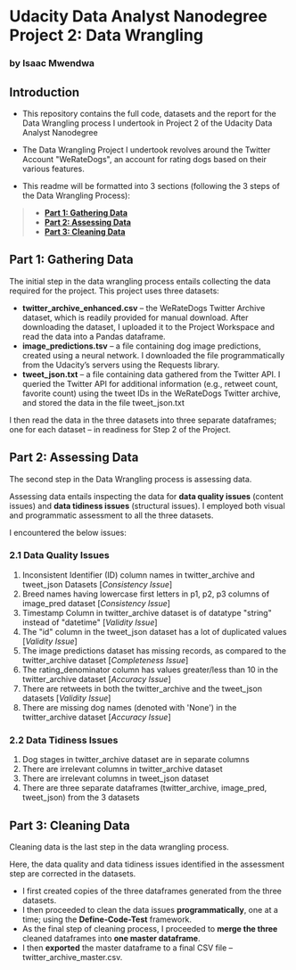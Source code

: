 
# Udacity Data Analyst Nanodegree Project 2: Data Wrangling

### by Isaac Mwendwa

## Introduction
* This repository contains the full code, datasets and the report for the Data Wrangling process I undertook in Project 2 of the Udacity Data Analyst Nanodegree
* The Data Wrangling Project I undertook revolves around the Twitter Account "WeRateDogs", an account for rating dogs based on their various features.

* This readme will be formatted into 3 sections (following the 3 steps of the Data Wrangling Process):
> * [**Part 1: Gathering Data**](#Part-1:-Gathering-Data)
> * [**Part 2: Assessing Data**](#Part-2:-Assessing-Data)
> * [**Part 3: Cleaning Data**](#Part-3:-Cleaning-Data)


## Part 1: Gathering Data
The initial step in the data wrangling process entails collecting the data required for the project. This project uses three datasets:

* **twitter_archive_enhanced.csv** – the WeRateDogs Twitter Archive dataset, which is readily provided for manual download.
After downloading the dataset, I uploaded it to the Project Workspace and read the data into a Pandas dataframe.
* **image_predictions.tsv** – a file containing dog image predictions, created using a neural network. I downloaded the file
programmatically from the Udacity’s servers using the Requests library.
* **tweet_json.txt** – a file containing data gathered from the Twitter API. I queried the Twitter API for additional information (e.g.,
retweet count, favorite count) using the tweet IDs in the WeRateDogs Twitter archive, and stored the data in the file tweet_json.txt

I then read the data in the three datasets into three separate dataframes; one for each dataset – in readiness for Step 2 of the Project.


## Part 2: Assessing Data
The second step in the Data Wrangling process is assessing data.

Assessing data entails inspecting the data for **data quality issues** (content issues) and **data tidiness issues** (structural issues).
I employed both visual and programmatic assessment to all the three datasets.

I encountered the below issues:

### 2.1 Data Quality Issues
1. Inconsistent Identifier (ID) column names in twitter_archive and tweet_json Datasets [*Consistency Issue*]
2. Breed names having lowercase first letters in p1, p2, p3 columns of image_pred dataset [*Consistency Issue*]
3. Timestamp Column in twitter_archive dataset is of datatype "string" instead of "datetime" [*Validity Issue*]
4. The "id" column in the tweet_json dataset has a lot of duplicated values [*Validity Issue*]
5. The image predictions dataset has missing records, as compared to the twitter_archive dataset [*Completeness Issue*]
6. The rating_denominator column has values greater/less than 10 in the twitter_archive dataset [*Accuracy Issue*]
7. There are retweets in both the twitter_archive and the tweet_json datasets [*Validity Issue*]
8. There are missing dog names (denoted with 'None') in the twitter_archive dataset [*Accuracy Issue*]

### 2.2 Data Tidiness Issues
1. Dog stages in twitter_archive dataset are in separate columns
2. There are irrelevant columns in twitter_archive dataset
3. There are irrelevant columns in tweet_json dataset
4. There are three separate dataframes (twitter_archive, image_pred, tweet_json) from the 3 datasets


## Part 3: Cleaning Data
Cleaning data is the last step in the data wrangling process.

Here, the data quality and data tidiness issues identified in the assessment step are corrected in the datasets.
* I first created copies of the three dataframes generated from the three datasets. 
* I then proceeded to clean the data issues **programmatically**, one at a time; using the **Define-Code-Test** framework.
* As the final step of cleaning process, I proceeded to **merge the three** cleaned dataframes into **one master dataframe**. 
* I then **exported** the master dataframe to a final CSV file – twitter_archive_master.csv.




